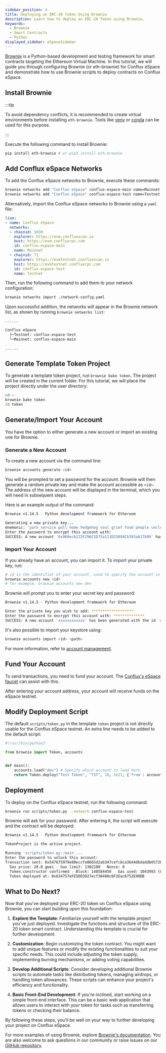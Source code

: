 ```yaml
---
sidebar_position: 4
title: Deploying an ERC-20 Token Using Brownie
description: Learn how to deploy an ERC-20 Token using Brownie.
keywords:
  - Brownie
  - Smart Contracts
  - Python
displayed_sidebar: eSpaceSidebar
---
```


[Brownie](https://eth-brownie.readthedocs.io/en/stable/) is a Python-based development and testing framework for smart contracts targeting the Ethereum Virtual Machine. In this tutorial, we will guide you through configuring Brownie (or eth-brownie) for Conflux eSpace and demonstrate how to use Brownie scripts to deploy contracts on Conflux eSpace.

## Install Brownie

:::tip

To avoid dependency conflicts, it is recommended to create virtual environments before installing `eth-brownie`. Tools like [venv](https://docs.python.org/3/library/venv.html) or [conda](https://conda.io/projects/conda/en/latest/user-guide/tasks/manage-environments.html#creating-an-environment-with-commands) can be used for this purpose.

:::

Execute the following command to install Brownie:

```bash
pip install eth-brownie # or pip3 install eth-brownie
```

## Add Conflux eSpace Networks

To add the Conflux eSpace networks to Brownie, execute these commands:

```bash
brownie networks add "Conflux eSpace" conflux-espace-main name=Mainnet host=https://evm.confluxrpc.com explorer=https://evm.confluxscan.io chainid=1030
brownie networks add "Conflux eSpace" conflux-espace-test name=Testnet host=https://evmtestnet.confluxrpc.com explorer=https://evmtestnet.confluxscan.io chainid=71
```

Alternatively, import the Conflux eSpace networks to Brownie using a `yaml` file:

```yaml
live:
- name: Conflux eSpace
  networks:
  - chainid: 1030
    explorer: https://evm.confluxscan.io
    host: https://evm.confluxrpc.com
    id: conflux-espace-main
    name: Mainnet
  - chainid: 71
    explorer: https://evmtestnet.confluxscan.io
    host: https://evmtestnet.confluxrpc.com
    id: conflux-espace-test
    name: Testnet
```

Then, run the following command to add them to your network configuration:

```bash
brownie networks import ./network-config.yaml
```

Upon successful addition, the networks will appear in the Brownie network list, as shown by running `brownie networks list`:

```bash
......

Conflux eSpace
  ├─Testnet: conflux-espace-test
  └─Mainnet: conflux-espace-main

......
```

## Generate Template Token Project

To generate a template token project, run `brownie bake token`. The project will be created in the current folder. For this tutorial, we will place the project directly under the user directory:

```bash
cd ~
brownie bake token
cd token
```

## Generate/Import Your Account

You have the option to either generate a new account or import an existing one for Brownie.

### Generate a New Account

To create a new account via the command line:

```bash
brownie accounts generate <id>
```

You will be prompted to set a password for the account. Brownie will then generate a random private key and make the account accessible as `<id>`. The address of the new account will be displayed in the terminal, which you will need in subsequent steps.

Here is an example output of the command:

```bash
Brownie v1.14.5 - Python development framework for Ethereum

Generating a new private key...
mnemonic: 'park service pull home hedgehog soul grief food people uncle will series'
Enter the password to encrypt this account with: 
SUCCESS: A new account '0x960ecb222F296C1D75a111D33094Cb393ab17b09' has been generated with the id 'new'
```

### Import Your Account

If you already have an account, you can import it. To import your private key, run:

```bash
# id is the identifier of your account, used to specify the account in scripts
brownie accounts new <id>
# for example, brownie accounts new dev
```

Brownie will prompt you to enter your secret key and password:

```bash
Brownie v1.14.5 - Python development framework for Ethereum

Enter the private key you wish to add: *******************
Enter the password to encrypt this account with: **************
SUCCESS: A new account 'xxxxxxxxxxxx' has been generated with the id 'dev'


```

It's also possible to import your keystore using:

```bash
brownie accounts import <id> <path>
```

For more information, refer to [account management](https://eth-brownie.readthedocs.io/en/stable/account-management.html#account-management).

## Fund Your Account

To send transactions, you need to fund your account. The [Conflux's eSpace faucet](https://efaucet.confluxnetwork.org/) can assist with this.

After entering your account address, your account will receive funds on the eSpace testnet.

## Modify Deployment Script

The default `scripts/token.py` in the template `token` project is not directly usable for the Conflux eSpace testnet. An extra line needs to be added to the default script:

```py
#!/usr/bin/python3

from brownie import Token, accounts


def main():
    accounts.load("dev") # Specify which account to load here
    return Token.deploy("Test Token", "TST", 18, 1e21, {'from': accounts[0]})

```

## Deployment

To deploy on the Conflux eSpace testnet, run the following command:

```bash
brownie run scripts/token.py --network conflux-espace-test
```

Brownie will ask for your password. After entering it, the script will execute and the contract will be deployed:

```bash
Brownie v1.14.5 - Python development framework for Ethereum

TokenProject is the active project.

Running 'scripts/token.py::main'...
Enter the password to unlock this account: 
Transaction sent: 0x547675979e80eccfe0665d2ab347cefc8ca3644dbdaddb0572b76cc7a62d1b7b
  Gas price: 20.0 gwei   Gas limit: 1302100   Nonce: 0
  Token.constructor confirmed - Block: 148584450   Gas used: 1043993 (80.18%)
  Token deployed at: 0x634757eFE5DD3D27ecf38480c6F2Eac6752E90DB
```

## What to Do Next?

Now that you've deployed your ERC-20 token on Conflux eSpace using Brownie, you can start building upon this foundation:

1. **Explore the Template**: Familiarize yourself with the template project you've just deployed. Investigate the functions and structure of the ERC-20 token smart contract. Understanding this template is crucial for further development.

2. **Customization**: Begin customizing the token contract. You might want to add unique features or modify the existing functionalities to suit your specific needs. This could include adjusting the token supply, implementing burning mechanisms, or adding voting capabilities.

3. **Develop Additional Scripts**: Consider developing additional Brownie scripts to automate tasks like distributing tokens, managing airdrops, or handling token allowances. These scripts can enhance your project's efficiency and functionality.

4. **Basic Front-End Development**: If you're inclined, start working on a simple front-end interface. This can be a basic web application that allows users to interact with your token for tasks such as transferring tokens or checking their balance.

By following these steps, you'll be well on your way to further developing your project on Conflux eSpace.

For more examples of using Brownie, explore [Brownie's documentation](https://eth-brownie.readthedocs.io/en/stable/index.html). You are also welcome to ask questions in our community or raise issues on our [GitHub repository](https://github.com/Conflux-Chain/conflux-documentation/issues/new/choose).
